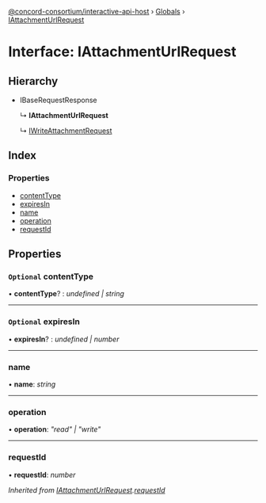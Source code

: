 [@concord-consortium/interactive-api-host](../README.md) › [Globals](../globals.md) › [IAttachmentUrlRequest](iattachmenturlrequest.md)

# Interface: IAttachmentUrlRequest

## Hierarchy

* IBaseRequestResponse

  ↳ **IAttachmentUrlRequest**

  ↳ [IWriteAttachmentRequest](iwriteattachmentrequest.md)

## Index

### Properties

* [contentType](iattachmenturlrequest.md#optional-contenttype)
* [expiresIn](iattachmenturlrequest.md#optional-expiresin)
* [name](iattachmenturlrequest.md#name)
* [operation](iattachmenturlrequest.md#operation)
* [requestId](iattachmenturlrequest.md#requestid)

## Properties

### `Optional` contentType

• **contentType**? : *undefined | string*

___

### `Optional` expiresIn

• **expiresIn**? : *undefined | number*

___

###  name

• **name**: *string*

___

###  operation

• **operation**: *"read" | "write"*

___

###  requestId

• **requestId**: *number*

*Inherited from [IAttachmentUrlRequest](iattachmenturlrequest.md).[requestId](iattachmenturlrequest.md#requestid)*
